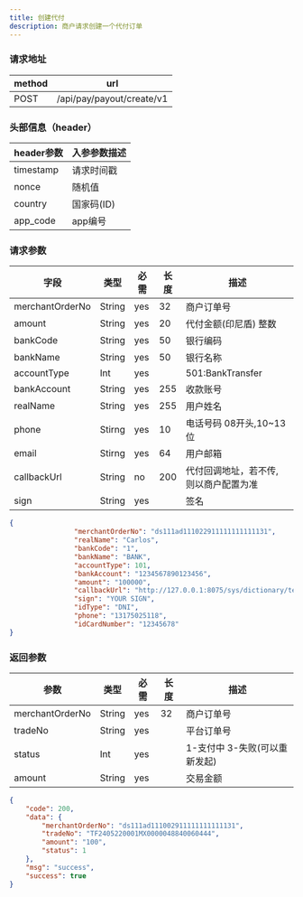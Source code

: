 ```yaml
---
title: 创建代付
description: 商户请求创建一个代付订单
---
```


### 请求地址

| method | url                       |
| ------ | ------------------------- |
| POST   | /api/pay/payout/create/v1 |

### 头部信息（header）

| header参数  | 入参参数描述  |
| --------- |---------|
| timestamp | 请求时间戳   |
| nonce     | 随机值     |
| country   | 国家码(ID) |
| app_code  | app编号   |

### 请求参数

| 字段              | 类型     | 必需  | 长度  | 描述                     |
| --------------- | ------ |-----| --- |------------------------|
| merchantOrderNo | String | yes | 32  | 商户订单号                  |
| amount          | String | yes | 20  | 代付金额(印尼盾) 整数           |
| bankCode        | String | yes | 50  | 银行编码                   |
| bankName        | String | yes  | 50  | 银行名称                   |
| accountType     | Int    | yes |     | 501:BankTransfer       |
| bankAccount     | String | yes | 255 | 收款账号                   |
| realName        | String | yes | 255 | 用户姓名                   |
| phone           | Stirng | yes | 10   | 电话号码 08开头,10~13位                  |
| email           | Stirng | yes  | 64   | 用户邮箱                            |
| callbackUrl     | String | no  | 200 | 代付回调地址，若不传, 则以商户配置为准   |
| sign            | String | yes |     | 签名                     |

```json
{
                "merchantOrderNo": "ds111ad111022911111111111131",
                "realName": "Carlos",
                "bankCode": "1",
                "bankName": "BANK",
                "accountType": 101,
                "bankAccount": "1234567890123456",
                "amount": "100000",
                "callbackUrl": "http://127.0.0.1:8075/sys/dictionary/test",
                "sign": "YOUR SIGN",
                "idType": "DNI",
                "phone": "13175025118",
                "idCardNumber": "12345678"
}
```

### 返回参数

| 参数              | 类型     | 必需  | 长度  | 描述                 |
| --------------- | ------ | --- | --- | ------------------ |
| merchantOrderNo | String | yes | 32  | 商户订单号              |
| tradeNo         | String | yes |     | 平台订单号              |
| status          | Int    | yes |     | 1-支付中 3-失败(可以重新发起) |
| amount          | String | yes |     | 交易金额               |

```json
{
    "code": 200,
    "data": {
        "merchantOrderNo": "ds111ad111002911111111111131",
        "tradeNo": "TF2405220001MX0000048840060444",
        "amount": "100",
        "status": 1
    },
    "msg": "success",
    "success": true
}
```
